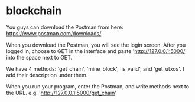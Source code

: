 # blockchain

You guys can download the Postman from here: https://www.postman.com/downloads/

When you download the Postman, you will see the login screen. After you logged in, choose to GET in the interface and paste 'http://127.0.0.1:5000/' into the space next to GET.

We have 4 methods: 'get_chain', 'mine_block', 'is_valid', and 'get_utxos'. I add their description under them.

When you run your program, enter the Postman, and write methods next to the URL. e.g. 'http://127.0.0.1:5000/get_chain'
